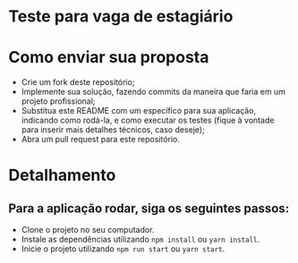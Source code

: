 # Teste para vaga de estagiário


# Como enviar sua proposta

- Crie um fork deste repositório;
- Implemente sua solução, fazendo commits da maneira que faria em um projeto profissional;
- Substitua este README com um específico para sua aplicação, indicando como rodá-la, e como executar os testes (fique à vontade para inserir mais detalhes técnicos, caso deseje);
- Abra um pull request para este repositório.

# Detalhamento

## Para a aplicação rodar, siga os seguintes passos:
 - Clone o projeto no seu computador.
 - Instale as dependências utilizando `npm install` ou `yarn install`.
 - Inicie o projeto utilizando `npm run start` ou `yarn start`.

